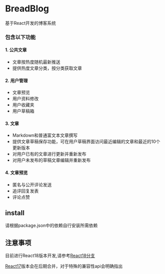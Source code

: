 # BreadBlog
基于React开发的博客系统

### 包含以下功能
#### 1. 公共文章
  * 文章按热度随机最新推送
  * 提供热度文章分类，按分类获取文章

#### 2. 用户管理
  * 文章预览
  * 用户资料修改
  * 用户收藏夹
  * 用户草稿箱
  
#### 3. 文章
  * Markdown和普通富文本文章撰写
  * 提供文章草稿保存功能，可在用户草稿界面访问最近编辑的文章和最近的10个更新版本
  * 对用户已有的文章进行更新并重新发布
  * 对用户未发布的草稿文章编辑并重新发布
#### 4. 文章预览
  * 匿名与公开评论发送
  * 追评回复发表
  * 评论点赞
## install
 请根据package.json中的依赖自行安装所需依赖
## 注意事项
 目前进行React18版本开发,请参考[React18分支](https://github.com/ChineseBread/BreadBlog/tree/React-18)
 
 [React17](https://github.com/ChineseBread/BreadBlog/tree/React-17)版本会在后期合并，对于特殊的兼容性api会明确指出
